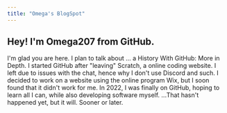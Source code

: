 ```yaml
---
title: "Omega's BlogSpot"
---
```


Hey! I'm Omega207 from GitHub.
---
I'm glad you are here. I plan to talk about ... a History With GitHub: More in Depth.
I started GitHub after "leaving" Scratch, a online coding website. I left due to issues with the chat, hence why I don't use Discord and such. I decided to work on a website using the online program Wix, but I soon found that it didn't work for me. In 2022, I was finally on GitHub, hoping to learn all I can, while also developing software myself.
...That hasn't happened yet, but it will. Sooner or later.
